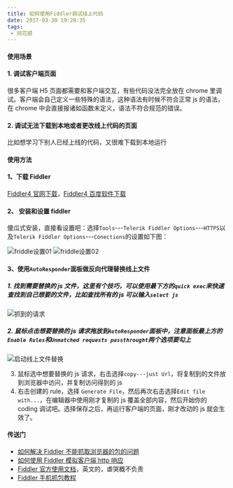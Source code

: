 ```yaml
---
title: 如何使用Fiddler调试线上代码
date: 2017-03-30 19:28:35
tags:
 - 同花顺
---
```


#### 使用场景

#### 1. 调试客户端页面

很多客户端 H5 页面都需要和客户端交互，有些代码没法完全放在 chrome 里调试。客户端会自己定义一些特殊的语法，这种语法有时候不符合正常 js 的语法，在 chrome 中会直接报诸如函数未定义，语法不符合规范的错误。

#### 2. 调试无法下载到本地或者更改线上代码的页面

比如想学习下别人已经上线的代码，又很难下载到本地运行

#### 使用方法

#### 1、下载 Fiddler

[Fiddler4 官网下载](http://www.telerik.com/fiddler)，[Fiddler4 百度软件下载](http://rj.baidu.com/soft/detail/10963.html?ald)

#### 2、 安装和设置 fiddler

傻瓜式安装，直接看设置吧：选择`Tools`---`Telerik Fiddler Options`---`HTTPS`以及`Telerik Fiddler Options`---`Conections`的设置如下图：

![friddle设置01](http://img.blog.csdn.net/20170330184542720)
![friddle设置02](http://img.blog.csdn.net/20170330190325778)

#### 3、使用`AutoResponder`面板做反向代理替换线上文件

##### 1. 找到需要替换的 js 文件，这里有个技巧，可以使用最下方的`quick exec`来快速查找到自己想要的文件，比如查找所有的 js 可以输入`select js`

![抓到的请求](http://img.blog.csdn.net/20170330191318914)

##### 2. 鼠标点击想要替换的 js 请求拖放到`AutoResponder`面板中，注意面板最上方的`Enable Rules`和`Unmatched requests passthrought`两个选项要勾上

![启动线上文件替换](http://img.blog.csdn.net/20170330192011490)

3.  鼠标选中想要替换的 js 请求，右击选择`copy---just Url`，将复制到的文件放到浏览器中访问，并复制访问得到的 js
4.  右击创建的 rule，选择 `Generate File`，然后再次右击选择`Edit file with...`，在编辑器中使用刚才复制的 js 覆盖全部内容，然后开始你的 coding 调试吧。选择保存之后，再运行客户端的页面，刚才改动的 js 就会生效了。

#### 传送门

* [如何解决 Fiddler 不能抓取浏览器的包的问题](http://blog.csdn.net/sufubo/article/details/49331705)
* [如何使用 Fiddler 模拟客户端 http 响应](http://www.cnblogs.com/tangdongchu/p/4178552.html)
* [Fiddler 官方使用文档](http://docs.telerik.com/fiddler/knowledgebase/headers)，英文的，虐哭概不负责
* [Fiddler 手机抓包教程](http://jingyan.baidu.com/article/d8072ac4605905ec95cefda0.html)
